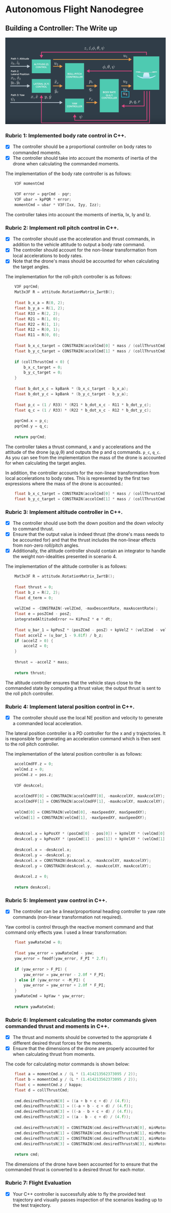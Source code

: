 # Autonomous Flight Nanodegree
## Building a Controller: The Write up

![img](./media/controller.png)

### **Rubric 1**: Implemented body rate control in C++. 

- [x] The controller should be a proportional controller on body rates to commanded moments. 
- [x] The controller should take into account the moments of inertia of the drone when calculating the commanded moments.

The implementation of the body rate controller is as follows:

```CPP
    V3F momentCmd

    V3F error = pqrCmd - pqr;
    V3F ubar = kpPQR * error;
    momentCmd = ubar * V3F(Ixx, Iyy, Izz);
```

The controller takes into account the moments of inertia, Ix, Iy and Iz.

### **Rubric 2**: Implement roll pitch control in C++.

- [x] The controller should use the acceleration and thrust commands, in addition to the vehicle attitude to output a body rate command. 
- [x] The controller should account for the non-linear transformation from local accelerations to body rates. 
- [x] Note that the drone's mass should be accounted for when calculating the target angles.

The implementation for the roll-pitch controller is as follows:

```CPP
    V3F pqrCmd;
    Mat3x3F R = attitude.RotationMatrix_IwrtB();
    
    float b_x_a = R(0, 2);
    float b_y_a = R(1, 2);
    float R33 = R(2, 2);
    float R21 = R(1, 0);
    float R22 = R(1, 1);
    float R12 = R(0, 1);
    float R11 = R(0, 0);
    
    float b_x_c_target = CONSTRAIN(accelCmd[0] * mass / (collThrustCmd), -maxTiltAngle, maxTiltAngle);
    float b_y_c_target = CONSTRAIN(accelCmd[1] * mass / (collThrustCmd), -maxTiltAngle, maxTiltAngle);
    
    if (collThrustCmd < 0) {
        b_x_c_target = 0;
        b_y_c_target = 0;
    }
    
    float b_dot_x_c = kpBank * (b_x_c_target - b_x_a);
    float b_dot_y_c = kpBank * (b_y_c_target - b_y_a);
    
    float p_c = (1 / R33) * (R21 * b_dot_x_c - R11 * b_dot_y_c);
    float q_c = (1 / R33) * (R22 * b_dot_x_c - R12 * b_dot_y_c);
    
    pqrCmd.x = p_c;
    pqrCmd.y = q_c;

    return pqrCmd;
```

The controller takes a thrust command, x and y accelerations and the attitude of the drone (φ,ψ,θ) and outputs the p and q commands. `p_c`, `q_c`.  As you can see from the implementation the mass of the drone is accounted for when calculating the target angles.

In addition, the controller accounts for the non-linear transformation from local accelerations to body rates. This is represented by the first two expressions where the mass of the drone is accounted.:

```CPP
    float b_x_c_target = CONSTRAIN(accelCmd[0] * mass / (collThrustCmd), -maxTiltAngle, maxTiltAngle);
    float b_y_c_target = CONSTRAIN(accelCmd[1] * mass / (collThrustCmd), -maxTiltAngle, maxTiltAngle);
```

### **Rubric 3**: Implement altitude controller in C++.

- [x] The controller should use both the down position and the down velocity to command thrust. 
- [x] Ensure that the output value is indeed thrust (the drone's mass needs to be accounted for) and that the thrust includes the non-linear effects from non-zero roll/pitch angles. 
- [x] Additionally, the altitude controller should contain an integrator to handle the weight non-idealities presented in scenario 4.

The implementation of the altitude controller is as follows:

```CPP
    Mat3x3F R = attitude.RotationMatrix_IwrtB();

    float thrust = 0;
    float b_z = R(2, 2);
    float d_term = 0;

    velZCmd = -CONSTRAIN(-velZCmd, -maxDescentRate, maxAscentRate);
    float e = posZCmd - posZ;
    integratedAltitudeError += KiPosZ * e * dt;

    float u_bar_1 = kpPosZ * (posZCmd - posZ) + kpVelZ * (velZCmd - velZ) + accelZCmd + integratedAltitudeError + d_term;
    float accelZ = (u_bar_1 - 9.81f) / b_z;
    if (accelZ > 0) {
        accelZ = 0;
    }

    thrust = -accelZ * mass;

    return thrust;
```

The altitude controller ensures that the vehicle stays close to the commanded state by computing a thrust value; the output thrust is sent to the roll pitch controller.

### **Rubric 4**: Implement lateral position control in C++.

- [x] The controller should use the local NE position and velocity to generate a commanded local acceleration.

The lateral position controller is a PD controller for the x and y trajectories. It is responsible for generating an acceleration command which is then sent to the roll pitch controller.

The implementation of the lateral position controller is as follows:

```CPP
    accelCmdFF.z = 0;
    velCmd.z = 0;
    posCmd.z = pos.z;

    V3F desAccel;

    accelCmdFF[0] = CONSTRAIN(accelCmdFF[0], -maxAccelXY, maxAccelXY);
    accelCmdFF[1] = CONSTRAIN(accelCmdFF[1], -maxAccelXY, maxAccelXY);

    velCmd[0] = CONSTRAIN(velCmd[0], -maxSpeedXY, maxSpeedXY);
    velCmd[1] = CONSTRAIN(velCmd[1], -maxSpeedXY, maxSpeedXY);


    desAccel.x = kpPosXY * (posCmd[0] - pos[0]) + kpVelXY * (velCmd[0] - vel[0]) + accelCmdFF[0];
    desAccel.y = kpPosXY * (posCmd[1] - pos[1]) + kpVelXY * (velCmd[1] - vel[1]) + accelCmdFF[1];

    desAccel.x = -desAccel.x;
    desAccel.y = -desAccel.y;
    desAccel.x = CONSTRAIN(desAccel.x, -maxAccelXY, maxAccelXY);
    desAccel.y = CONSTRAIN(desAccel.y, -maxAccelXY, maxAccelXY);

    desAccel.z = 0;

    return desAccel;
```

### **Rubric 5**: Implement yaw control in C++.

- [x] The controller can be a linear/proportional heading controller to yaw rate commands (non-linear transformation not required).

Yaw control is control through the reactive moment command and that command only effects yaw. I used a linear transformation:

```CPP
    float yawRateCmd = 0;

    float yaw_error = yawRateCmd - yaw;
    yaw_error = fmodf(yaw_error, F_PI * 2.f);

    if (yaw_error > F_PI) {
        yaw_error = yaw_error - 2.0f * F_PI;
    } else if (yaw_error < -M_PI) {
        yaw_error = yaw_error + 2.0f * F_PI;
    }
    yawRateCmd = kpYaw * yaw_error;

    return yawRateCmd;
```

### **Rubric 6**: Implement calculating the motor commands given commanded thrust and moments in C++.

- [x] The thrust and moments should be converted to the appropriate 4 different desired thrust forces for the moments. 
- [x] Ensure that the dimensions of the drone are properly accounted for when calculating thrust from moments.

The code for calculating motor commands is shown below:
 
```CPP
    float a = momentCmd.x / (L * (1.414213562373095 / 2));
    float b = momentCmd.y / (L * (1.414213562373095 / 2));
    float c = momentCmd.z / kappa;
    float d = collThrustCmd;

    cmd.desiredThrustsN[0] = ((a + b + c + d) / (4.f));
    cmd.desiredThrustsN[1] = ((-a + b - c + d) / (4.f));
    cmd.desiredThrustsN[3] = ((-a - b + c + d) / (4.f));
    cmd.desiredThrustsN[2] = ((a - b - c + d) / (4.f));

    cmd.desiredThrustsN[0] = CONSTRAIN(cmd.desiredThrustsN[0], minMotorThrust, maxMotorThrust);
    cmd.desiredThrustsN[1] = CONSTRAIN(cmd.desiredThrustsN[1], minMotorThrust, maxMotorThrust);
    cmd.desiredThrustsN[2] = CONSTRAIN(cmd.desiredThrustsN[2], minMotorThrust, maxMotorThrust);
    cmd.desiredThrustsN[3] = CONSTRAIN(cmd.desiredThrustsN[3], minMotorThrust, maxMotorThrust);

    return cmd;
```

The dimensions of the drone have been accounted for to ensure that the commanded thrust is converted to a desired thrust for each motor.

### **Rubric 7**: Flight Evaluation

- [x] Your C++ controller is successfully able to fly the provided test trajectory and visually passes inspection of the scenarios leading up to the test trajectory.

